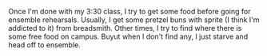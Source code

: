 Once I'm done with my 3:30 class, I try to get some food before going for ensemble rehearsals.
Usually, I get some pretzel buns with sprite (I think I'm addicted to it) from breadsmith.
Other times, I try to find where there is some free food on campus.
Buyut when I don't find any, I just starve and head off to ensemble.
